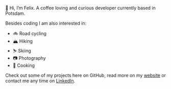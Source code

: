 👋 Hi, I’m Felix. A coffee loving and curious developer currently based in Potsdam.

Besides coding I am also interested in:
- 🚲 Road cycling
- 🏔 Hiking
- ⛷ Skiing
- 📷 Photography
- 🍕 Cooking

Check out some of my projects here on GitHub, read more on my [website](https://felix-pruente.de) or contact me any time on [LinkedIn](https://www.linkedin.com/in/felix-pr%C3%BCnte/).
